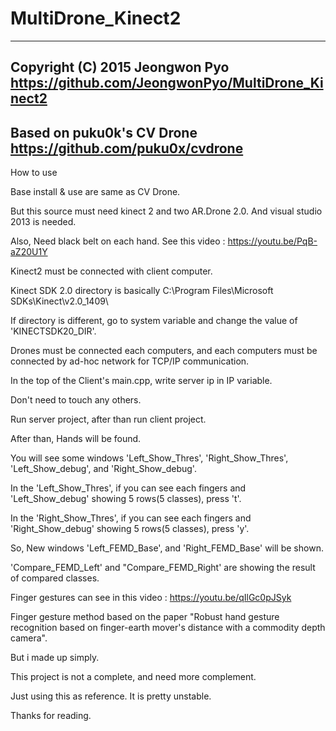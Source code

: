 # MultiDrone_Kinect2
-----------------------------------------------------
Copyright (C) 2015 Jeongwon Pyo
https://github.com/JeongwonPyo/MultiDrone_Kinect2
-----------------------------------------------------
Based on puku0k's CV Drone
https://github.com/puku0x/cvdrone
-----------------------------------------------------

How to use

  Base install & use are same as CV Drone.
  
  But this source must need kinect 2 and two AR.Drone 2.0. And visual studio 2013 is needed.
  
  Also, Need black belt on each hand. See this video : https://youtu.be/PqB-aZ20U1Y
  
  Kinect2 must be connected with client computer. 
  
  Kinect SDK 2.0 directory is basically C:\Program Files\Microsoft SDKs\Kinect\v2.0_1409\
  
  If directory is different, go to system variable and change the value of 'KINECTSDK20_DIR'. 
  
  Drones must be connected each computers, and each computers must be connected by ad-hoc network for TCP/IP communication.
  
  In the top of the Client's main.cpp, write server ip in IP variable.
  
  Don't need to touch any others.
  
  Run server project, after than run client project.
  
  After than, Hands will be found. 
  
  You will see some windows 'Left_Show_Thres', 'Right_Show_Thres', 'Left_Show_debug', and 'Right_Show_debug'.
  
  In the 'Left_Show_Thres', if you can see each fingers and 'Left_Show_debug' showing 5 rows(5 classes), press 't'.
  
  In the 'Right_Show_Thres', if you can see each fingers and 'Right_Show_debug' showing 5 rows(5 classes), press 'y'.
  
  So, New windows 'Left_FEMD_Base', and 'Right_FEMD_Base' will be shown.
  
  'Compare_FEMD_Left' and "Compare_FEMD_Right' are showing the result of compared classes.
  
  Finger gestures can see in this video : https://youtu.be/qIlGc0pJSyk
  

Finger gesture method based on the paper "Robust hand gesture recognition based on finger-earth mover's distance with a commodity depth camera".

But i made up simply.

This project is not a complete, and need more complement.

Just using this as reference. It is pretty unstable.

Thanks for reading.

